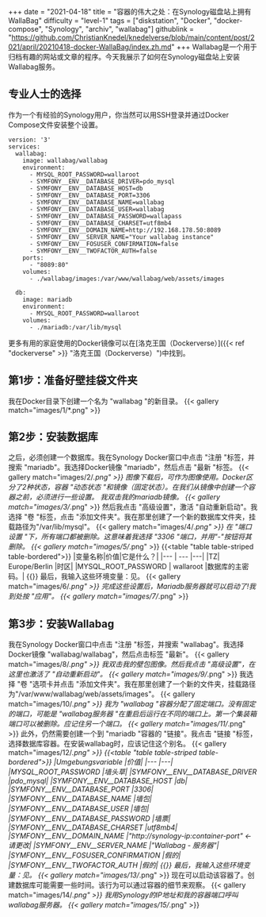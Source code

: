 +++
date = "2021-04-18"
title = "容器的伟大之处：在Synology磁盘站上拥有WallaBag"
difficulty = "level-1"
tags = ["diskstation", "Docker", "docker-compose", "Synology", "archiv", "wallabag"]
githublink = "https://github.com/ChristianKnedel/knedelverse/blob/main/content/post/2021/april/20210418-docker-WallaBag/index.zh.md"
+++
Wallabag是一个用于归档有趣的网站或文章的程序。今天我展示了如何在Synology磁盘站上安装Wallabag服务。
## 专业人士的选择
作为一个有经验的Synology用户，你当然可以用SSH登录并通过Docker Compose文件安装整个设置。
```
version: '3'
services:
  wallabag:
    image: wallabag/wallabag
    environment:
      - MYSQL_ROOT_PASSWORD=wallaroot
      - SYMFONY__ENV__DATABASE_DRIVER=pdo_mysql
      - SYMFONY__ENV__DATABASE_HOST=db
      - SYMFONY__ENV__DATABASE_PORT=3306
      - SYMFONY__ENV__DATABASE_NAME=wallabag
      - SYMFONY__ENV__DATABASE_USER=wallabag
      - SYMFONY__ENV__DATABASE_PASSWORD=wallapass
      - SYMFONY__ENV__DATABASE_CHARSET=utf8mb4
      - SYMFONY__ENV__DOMAIN_NAME=http://192.168.178.50:8089
      - SYMFONY__ENV__SERVER_NAME="Your wallabag instance"
      - SYMFONY__ENV__FOSUSER_CONFIRMATION=false
      - SYMFONY__ENV__TWOFACTOR_AUTH=false
    ports:
      - "8089:80"
    volumes:
      - ./wallabag/images:/var/www/wallabag/web/assets/images

  db:
    image: mariadb
    environment:
      - MYSQL_ROOT_PASSWORD=wallaroot
    volumes:
      - ./mariadb:/var/lib/mysql

```
更多有用的家庭使用的Docker镜像可以在[洛克王国（Dockerverse）]({{< ref "dockerverse" >}} "洛克王国（Dockerverse）")中找到。
## 第1步：准备好壁挂袋文件夹
我在Docker目录下创建一个名为 "wallabag "的新目录。
{{< gallery match="images/1/*.png" >}}

## 第2步：安装数据库
之后，必须创建一个数据库。我在Synology Docker窗口中点击 "注册 "标签，并搜索 "mariadb"。我选择Docker镜像 "mariadb"，然后点击 "最新 "标签。
{{< gallery match="images/2/*.png" >}}
图像下载后，可作为图像使用。Docker区分了2种状态，容器 "动态状态 "和镜像（固定状态）。在我们从镜像中创建一个容器之前，必须进行一些设置。 我双击我的mariadb镜像。
{{< gallery match="images/3/*.png" >}}
然后我点击 "高级设置"，激活 "自动重新启动"。我选择 "卷 "标签，点击 "添加文件夹"。我在那里创建了一个新的数据库文件夹，挂载路径为"/var/lib/mysql"。
{{< gallery match="images/4/*.png" >}}
在 "端口设置 "下，所有端口都被删除。这意味着我选择 "3306 "端口，并用"-"按钮将其删除。
{{< gallery match="images/5/*.png" >}}
{{<table "table table-striped table-bordered">}}
|变量名称|价值|它是什么？|
|--- | --- |---|
|TZ| Europe/Berlin	|时区|
|MYSQL_ROOT_PASSWORD	 | wallaroot |数据库的主密码。|
{{</table>}}
最后，我输入这些环境变量：见。
{{< gallery match="images/6/*.png" >}}
完成这些设置后，Mariadb服务器就可以启动了!我到处按 "应用"。
{{< gallery match="images/7/*.png" >}}

## 第3步：安装Wallabag
我在Synology Docker窗口中点击 "注册 "标签，并搜索 "wallabag"。我选择Docker镜像 "wallabag/wallabag"，然后点击标签 "最新"。
{{< gallery match="images/8/*.png" >}}
我双击我的壁包图像。然后我点击 "高级设置"，在这里也激活了 "自动重新启动"。
{{< gallery match="images/9/*.png" >}}
我选择 "卷 "选项卡并点击 "添加文件夹"。我在那里创建了一个新的文件夹，挂载路径为"/var/www/wallabag/web/assets/images"。
{{< gallery match="images/10/*.png" >}}
我为 "wallabag "容器分配了固定端口。没有固定的端口，可能是 "wallabag服务器 "在重启后运行在不同的端口上。第一个集装箱端口可以被删除。应记住另一个端口。
{{< gallery match="images/11/*.png" >}}
此外，仍然需要创建一个到 "mariadb "容器的 "链接"。我点击 "链接 "标签，选择数据库容器。在安装wallabag时，应该记住这个别名。
{{< gallery match="images/12/*.png" >}}
{{<table "table table-striped table-bordered">}}
|Umgebungsvariable	|价值|
|--- |---|
|MYSQL_ROOT_PASSWORD	|墙头草|
|SYMFONY__ENV__DATABASE_DRIVER	|pdo_mysql|
|SYMFONY__ENV__DATABASE_HOST	|db|
|SYMFONY__ENV__DATABASE_PORT	|3306|
|SYMFONY__ENV__DATABASE_NAME	|墙包|
|SYMFONY__ENV__DATABASE_USER	|墙包|
|SYMFONY__ENV__DATABASE_PASSWORD	|墙票|
|SYMFONY__ENV__DATABASE_CHARSET |utf8mb4|
|SYMFONY__ENV__DOMAIN_NAME	|"http://synology-ip:container-port" <- 请更改|
|SYMFONY__ENV__SERVER_NAME	|"Wallabag - 服务器"|
|SYMFONY__ENV__FOSUSER_CONFIRMATION	|假的|
|SYMFONY__ENV__TWOFACTOR_AUTH	|假的|
{{</table>}}
最后，我输入这些环境变量：见。
{{< gallery match="images/13/*.png" >}}
现在可以启动该容器了。创建数据库可能需要一些时间。该行为可以通过容器的细节来观察。
{{< gallery match="images/14/*.png" >}}
我用Synology的IP地址和我的容器端口呼叫wallabag服务器。
{{< gallery match="images/15/*.png" >}}
